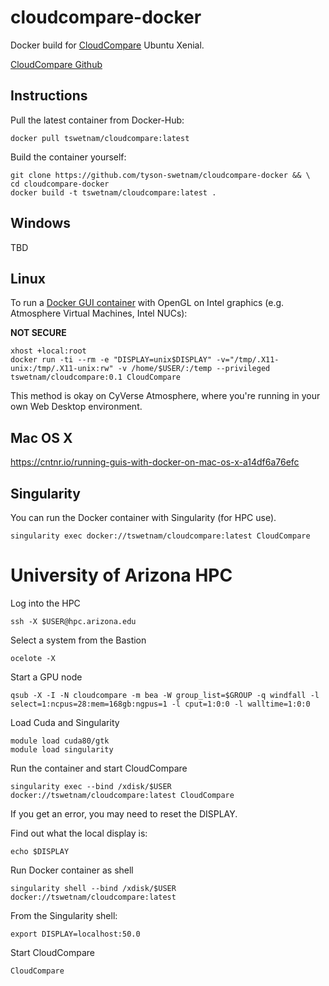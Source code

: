 # cloudcompare-docker

Docker build for [CloudCompare](https://www.danielgm.net/cc/) Ubuntu Xenial.

[CloudCompare Github](https://github.com/cloudcompare/cloudcompare)

## Instructions

Pull the latest container from Docker-Hub:

```
docker pull tswetnam/cloudcompare:latest
```

Build the container yourself:

```
git clone https://github.com/tyson-swetnam/cloudcompare-docker && \
cd cloudcompare-docker
docker build -t tswetnam/cloudcompare:latest .
```

## Windows

TBD

## Linux

To run a [Docker GUI container](http://wiki.ros.org/docker/Tutorials/GUI#The_simple_way) with OpenGL on Intel graphics (e.g. Atmosphere Virtual Machines, Intel NUCs):

**NOT SECURE**

```
xhost +local:root
docker run -ti --rm -e "DISPLAY=unix$DISPLAY" -v="/tmp/.X11-unix:/tmp/.X11-unix:rw" -v /home/$USER/:/temp --privileged tswetnam/cloudcompare:0.1 CloudCompare
```

This method is okay on CyVerse Atmosphere, where you're running in your own Web Desktop environment. 

## Mac OS X

https://cntnr.io/running-guis-with-docker-on-mac-os-x-a14df6a76efc 

## Singularity

You can run the Docker container with Singularity (for HPC use).

```
singularity exec docker://tswetnam/cloudcompare:latest CloudCompare
```

# University of Arizona HPC

Log into the HPC

```
ssh -X $USER@hpc.arizona.edu
```

Select a system from the Bastion

```
ocelote -X
```

Start a GPU node

```
qsub -X -I -N cloudcompare -m bea -W group_list=$GROUP -q windfall -l select=1:ncpus=28:mem=168gb:ngpus=1 -l cput=1:0:0 -l walltime=1:0:0
```

Load Cuda and Singularity

```
module load cuda80/gtk
module load singularity
```

Run the container and start CloudCompare

```
singularity exec --bind /xdisk/$USER docker://tswetnam/cloudcompare:latest CloudCompare
```

If you get an error, you may need to reset the DISPLAY.

Find out what the local display is:

```
echo $DISPLAY
```

Run Docker container as shell

```
singularity shell --bind /xdisk/$USER docker://tswetnam/cloudcompare:latest
```

From the Singularity shell:

```
export DISPLAY=localhost:50.0
```

Start CloudCompare

```
CloudCompare
```
